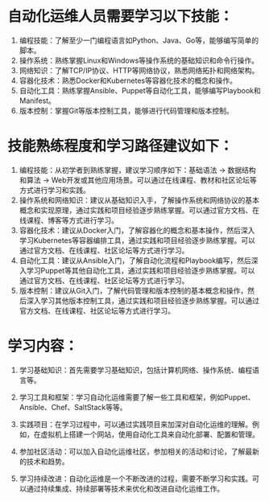# 自动化运维人员需要学习以下技能： 
1. 编程技能：了解至少一门编程语言如Python、Java、Go等，能够编写简单的脚本。 
2. 操作系统：熟练掌握Linux和Windows等操作系统的基础知识和命令行操作。 
3. 网络知识：了解TCP/IP协议、HTTP等网络协议，熟悉网络拓扑和网络架构。 
4. 容器化技术：熟悉Docker和Kubernetes等容器化技术的概念和操作。 
5. 自动化工具：熟练掌握Ansible、Puppet等自动化工具，能够编写Playbook和Manifest。 
6. 版本控制：掌握Git等版本控制工具，能够进行代码管理和版本控制。

# 技能熟练程度和学习路径建议如下： 
1. 编程技能：从初学者到熟练掌握，建议学习顺序如下：基础语法 -> 数据结构和算法 -> Web开发或其他应用场景。可以通过在线课程、教材和社区论坛等方式进行学习和实践。 
2. 操作系统和网络知识：建议从基础知识入手，了解操作系统和网络协议的基本概念和实现原理，通过实践和项目经验逐步熟练掌握。可以通过官方文档、在线课程、博客等方式进行学习。 
3. 容器化技术：建议从Docker入门，了解容器化的概念和基本操作，然后深入学习Kubernetes等容器编排工具，通过实践和项目经验逐步熟练掌握。可以通过官方文档、在线课程、社区论坛等方式进行学习。 
4. 自动化工具：建议从Ansible入门，了解自动化流程和Playbook编写，然后深入学习Puppet等其他自动化工具，通过实践和项目经验逐步熟练掌握。可以通过官方文档、在线课程、社区论坛等方式进行学习。 
5. 版本控制：建议从Git入门，了解代码管理和版本控制的基本概念和操作，然后深入学习其他版本控制工具，通过实践和项目经验逐步熟练掌握。可以通过官方文档、在线课程、社区论坛等方式进行学习。

# 学习内容：
1. 学习基础知识：首先需要学习基础知识，包括计算机网络、操作系统、编程语言等。

2. 学习工具和框架：学习自动化运维需要了解一些工具和框架，例如Puppet、Ansible、Chef、SaltStack等等。

3. 实践项目：在学习过程中，可以通过实践项目来加深对自动化运维的理解。例如，在虚拟机上搭建一个网站，使用自动化工具来自动化部署、配置和管理。

4. 参加社区活动：可以加入自动化运维社区，参加相关的活动和讨论，了解最新的技术和趋势。

5. 学习持续改进：自动化运维是一个不断改进的过程，需要不断学习和实践。可以通过持续集成、持续部署等技术来优化和改进自动化运维工作。

